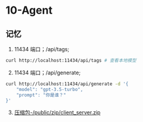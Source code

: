 # 10-Agent

## 记忆

1. 11434 端口；/api/tags;

```bash
curl http://localhost:11434/api/tags # 查看本地模型
```

2. 11434 端口；/api/generate;

```bash
curl http://localhost:11434/api/generate -d '{
    "model": "gpt-3.5-turbo",
    "prompt": "你是谁？"
}'
```

3. [压缩包-/public/zip/client_server.zip](/public/zip/client_server.zip)
